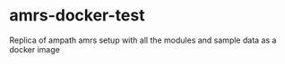 # amrs-docker-test
Replica of ampath amrs setup with all the modules and sample data as a docker image

